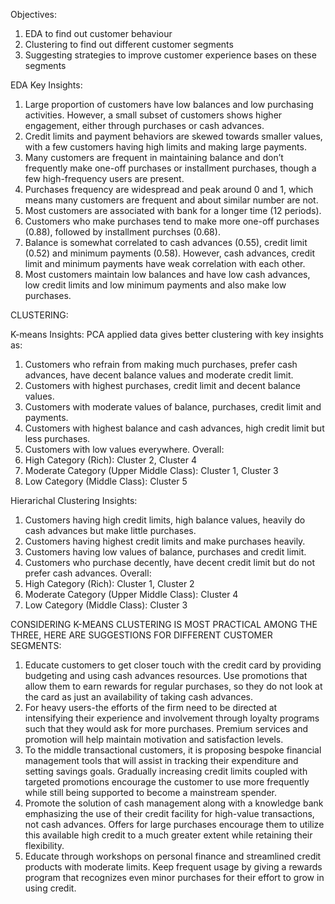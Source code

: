 Objectives:
1. EDA to find out customer behaviour
2. Clustering to find out different customer segments
3. Suggesting strategies to improve customer experience bases on these segments

EDA Key Insights:
1. Large proportion of customers have low balances and low purchasing activities. However, a small subset of customers shows higher engagement, either through purchases or cash advances.
2. Credit limits and payment behaviors are skewed towards smaller values, with a few customers having high limits and making large payments.
3. Many customers are frequent in maintaining balance and don’t frequently make one-off purchases or installment purchases, though a few high-frequency users are present.
4. Purchases frequency are widespread and peak around 0 and 1, which means many customers are frequent and about similar number are not.
5. Most customers are associated with bank for a longer time (12 periods).
6. Customers who make purchases tend to make more one-off purchases (0.88), followed by installment purchses (0.68).
7. Balance is somewhat correlated to cash advances (0.55), credit limit (0.52) and minimum payments (0.58). However, cash advances, credit limit and minimum payments have weak correlation with each other.
8. Most customers maintain low balances and have low cash advances, low credit limits and low minimum payments and also make low purchases.

CLUSTERING:

K-means Insights:
PCA applied data gives better clustering with key insights as:
1. Customers who refrain from making much purchases, prefer cash advances, have decent balance values and moderate credit limit.
2. Customers with highest purchases, credit limit and decent balance values.
3. Customers with moderate values of balance, purchases, credit limit and payments.
4. Customers with highest balance and cash advances, high credit limit but less purchases.
5. Customers with low values everywhere.
Overall:
1. High Category (Rich): Cluster 2, Cluster 4
2. Moderate Category (Upper Middle Class): Cluster 1, Cluster 3
3. Low Category (Middle Class): Cluster 5


Hierarichal Clustering Insights:
1. Customers having high credit limits, high balance values, heavily do cash advances but make little purchases.
2. Customers having highest credit limits and make purchases heavily.
3. Customers having low values of balance, purchases and credit limit.
4. Customers who purchase decently, have decent credit limit but do not prefer cash advances.
Overall:
1. High Category (Rich): Cluster 1, Cluster 2
2. Moderate Category (Upper Middle Class): Cluster 4
3. Low Category (Middle Class): Cluster 3


CONSIDERING K-MEANS CLUSTERING IS MOST PRACTICAL AMONG THE THREE, HERE ARE SUGGESTIONS FOR DIFFERENT CUSTOMER SEGMENTS:
1. Educate customers to get closer touch with the credit card by providing budgeting and using cash advances resources. Use promotions that allow them to earn rewards for regular purchases, so they do not look at the card as just an availability of taking cash advances.
2. For heavy users-the efforts of the firm need to be directed at intensifying their experience and involvement through loyalty programs such that they would ask for more purchases. Premium services and promotion will help maintain motivation and satisfaction levels.
3. To the middle transactional customers, it is proposing bespoke financial management tools that will assist in tracking their expenditure and setting savings goals. Gradually increasing credit limits coupled with targeted promotions encourage the customer to use more frequently while still being supported to become a mainstream spender.
4. Promote the solution of cash management along with a knowledge bank emphasizing the use of their credit facility for high-value transactions, not cash advances. Offers for large purchases encourage them to utilize this available high credit to a much greater extent while retaining their flexibility.
5. Educate through workshops on personal finance and streamlined credit products with moderate limits. Keep frequent usage by giving a rewards program that recognizes even minor purchases for their effort to grow in using credit.
